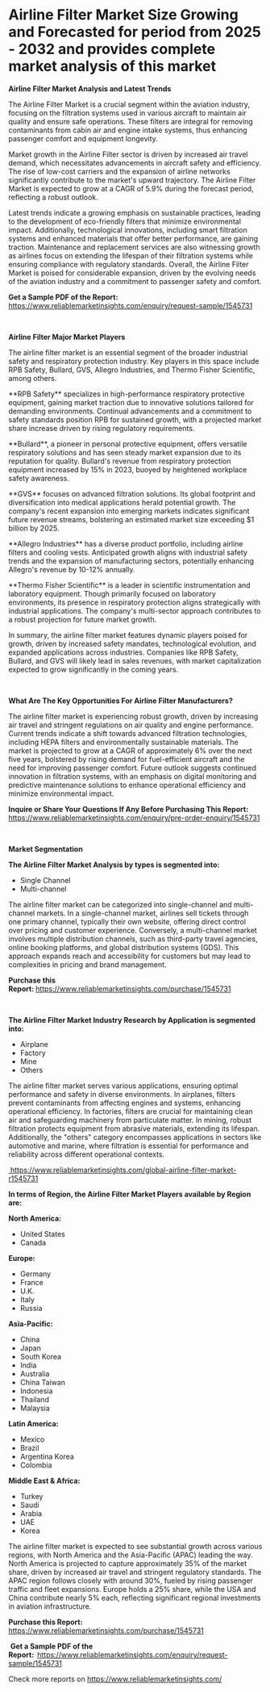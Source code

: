 <p><h1>Airline Filter Market Size Growing and Forecasted for period from 2025 - 2032 and provides complete market analysis of this market</h1></p><p><strong>Airline Filter Market Analysis and Latest Trends</strong></p>
<p><p>The Airline Filter Market is a crucial segment within the aviation industry, focusing on the filtration systems used in various aircraft to maintain air quality and ensure safe operations. These filters are integral for removing contaminants from cabin air and engine intake systems, thus enhancing passenger comfort and equipment longevity.</p><p>Market growth in the Airline Filter sector is driven by increased air travel demand, which necessitates advancements in aircraft safety and efficiency. The rise of low-cost carriers and the expansion of airline networks significantly contribute to the market's upward trajectory. The Airline Filter Market is expected to grow at a CAGR of 5.9% during the forecast period, reflecting a robust outlook.</p><p>Latest trends indicate a growing emphasis on sustainable practices, leading to the development of eco-friendly filters that minimize environmental impact. Additionally, technological innovations, including smart filtration systems and enhanced materials that offer better performance, are gaining traction. Maintenance and replacement services are also witnessing growth as airlines focus on extending the lifespan of their filtration systems while ensuring compliance with regulatory standards. Overall, the Airline Filter Market is poised for considerable expansion, driven by the evolving needs of the aviation industry and a commitment to passenger safety and comfort.</p></p>
<p><strong>Get a Sample PDF of the Report:&nbsp;</strong> <a href="https://www.reliablemarketinsights.com/enquiry/request-sample/1545731?utm_campaign=3193&utm_medium=2&utm_source=Github&utm_content=ia&utm_term=08042025&utm_id=airline-filter">https://www.reliablemarketinsights.com/enquiry/request-sample/1545731</a></p>
<p>&nbsp;</p>
<p><strong>Airline Filter Major Market Players</strong></p>
<p><p>The airline filter market is an essential segment of the broader industrial safety and respiratory protection industry. Key players in this space include RPB Safety, Bullard, GVS, Allegro Industries, and Thermo Fisher Scientific, among others.</p><p>**RPB Safety** specializes in high-performance respiratory protective equipment, gaining market traction due to innovative solutions tailored for demanding environments. Continual advancements and a commitment to safety standards position RPB for sustained growth, with a projected market share increase driven by rising regulatory requirements.</p><p>**Bullard**, a pioneer in personal protective equipment, offers versatile respiratory solutions and has seen steady market expansion due to its reputation for quality. Bullard's revenue from respiratory protection equipment increased by 15% in 2023, buoyed by heightened workplace safety awareness.</p><p>**GVS** focuses on advanced filtration solutions. Its global footprint and diversification into medical applications herald potential growth. The company's recent expansion into emerging markets indicates significant future revenue streams, bolstering an estimated market size exceeding $1 billion by 2025.</p><p>**Allegro Industries** has a diverse product portfolio, including airline filters and cooling vests. Anticipated growth aligns with industrial safety trends and the expansion of manufacturing sectors, potentially enhancing Allegro's revenue by 10-12% annually.</p><p>**Thermo Fisher Scientific** is a leader in scientific instrumentation and laboratory equipment. Though primarily focused on laboratory environments, its presence in respiratory protection aligns strategically with industrial applications. The company's multi-sector approach contributes to a robust projection for future market growth.</p><p>In summary, the airline filter market features dynamic players poised for growth, driven by increased safety mandates, technological evolution, and expanded applications across industries. Companies like RPB Safety, Bullard, and GVS will likely lead in sales revenues, with market capitalization expected to grow significantly in the coming years.</p></p>
<p>&nbsp;</p>
<p><strong>What Are The Key Opportunities For Airline Filter Manufacturers?</strong></p>
<p><p>The airline filter market is experiencing robust growth, driven by increasing air travel and stringent regulations on air quality and engine performance. Current trends indicate a shift towards advanced filtration technologies, including HEPA filters and environmentally sustainable materials. The market is projected to grow at a CAGR of approximately 6% over the next five years, bolstered by rising demand for fuel-efficient aircraft and the need for improving passenger comfort. Future outlook suggests continued innovation in filtration systems, with an emphasis on digital monitoring and predictive maintenance solutions to enhance operational efficiency and minimize environmental impact.</p></p>
<p><strong>Inquire or Share Your Questions If Any Before Purchasing This Report:</strong> <a href="https://www.reliablemarketinsights.com/enquiry/pre-order-enquiry/1545731?utm_campaign=3193&utm_medium=2&utm_source=Github&utm_content=ia&utm_term=08042025&utm_id=airline-filter">https://www.reliablemarketinsights.com/enquiry/pre-order-enquiry/1545731</a></p>
<p>&nbsp;</p>
<p><strong>Market Segmentation</strong></p>
<p><strong>The Airline Filter Market Analysis by types is segmented into:</strong></p>
<p><ul><li>Single Channel</li><li>Multi-channel</li></ul></p>
<p><p>The airline filter market can be categorized into single-channel and multi-channel markets. In a single-channel market, airlines sell tickets through one primary channel, typically their own website, offering direct control over pricing and customer experience. Conversely, a multi-channel market involves multiple distribution channels, such as third-party travel agencies, online booking platforms, and global distribution systems (GDS). This approach expands reach and accessibility for customers but may lead to complexities in pricing and brand management.</p></p>
<p><strong>Purchase this Report:&nbsp;</strong><a href="https://www.reliablemarketinsights.com/purchase/1545731?utm_campaign=3193&utm_medium=2&utm_source=Github&utm_content=ia&utm_term=08042025&utm_id=airline-filter">https://www.reliablemarketinsights.com/purchase/1545731</a></p>
<p>&nbsp;</p>
<p><strong>The Airline Filter Market Industry Research by Application is segmented into:</strong></p>
<p><ul><li>Airplane</li><li>Factory</li><li>Mine</li><li>Others</li></ul></p>
<p><p>The airline filter market serves various applications, ensuring optimal performance and safety in diverse environments. In airplanes, filters prevent contaminants from affecting engines and systems, enhancing operational efficiency. In factories, filters are crucial for maintaining clean air and safeguarding machinery from particulate matter. In mining, robust filtration protects equipment from abrasive materials, extending its lifespan. Additionally, the "others" category encompasses applications in sectors like automotive and marine, where filtration is essential for performance and reliability across different operational contexts.</p></p>
<p><a href="https://www.reliablemarketinsights.com/global-airline-filter-market-r1545731?utm_campaign=3193&utm_medium=2&utm_source=Github&utm_content=ia&utm_term=08042025&utm_id=airline-filter">&nbsp;https://www.reliablemarketinsights.com/global-airline-filter-market-r1545731</a></p>
<p><strong>In terms of Region, the Airline Filter Market Players available by Region are:</strong></p>
<p>
    <p> <strong> North America: </strong>
        <ul>
            <li>United States</li>
            <li>Canada</li>
        </ul>
        </p> 
    <p> <strong> Europe: </strong>
        <ul>
            <li>Germany</li>
            <li>France</li>
            <li>U.K.</li>
            <li>Italy</li>
            <li>Russia</li>
        </ul>
        </p> 
    <p> <strong> Asia-Pacific: </strong>
        <ul>
            <li>China</li>
            <li>Japan</li>
            <li>South Korea</li>
            <li>India</li>
            <li>Australia</li>
            <li>China Taiwan</li>
            <li>Indonesia</li>
            <li>Thailand</li>
            <li>Malaysia</li>
        </ul>
        </p> 
    <p> <strong> Latin America: </strong>
        <ul>
            <li>Mexico</li>
            <li>Brazil</li>
            <li>Argentina Korea</li>
            <li>Colombia</li>
        </ul>
        </p> 
    <p> <strong> Middle East & Africa: </strong>
        <ul>
            <li>Turkey</li>
            <li>Saudi</li>
            <li>Arabia</li>
            <li>UAE</li>
            <li>Korea</li>
        </ul>
    </p>
    </p>
<p><p>The airline filter market is expected to see substantial growth across various regions, with North America and the Asia-Pacific (APAC) leading the way. North America is projected to capture approximately 35% of the market share, driven by increased air travel and stringent regulatory standards. The APAC region follows closely with around 30%, fueled by rising passenger traffic and fleet expansions. Europe holds a 25% share, while the USA and China contribute nearly 5% each, reflecting significant regional investments in aviation infrastructure.</p></p>
<p><strong>Purchase this Report: </strong><a href="https://www.reliablemarketinsights.com/purchase/1545731?utm_campaign=3193&utm_medium=2&utm_source=Github&utm_content=ia&utm_term=08042025&utm_id=airline-filter">https://www.reliablemarketinsights.com/purchase/1545731</a></p>
<p>&nbsp;<strong>Get a Sample PDF of the Report:&nbsp;&nbsp;</strong><a href="https://www.reliablemarketinsights.com/enquiry/request-sample/1545731?utm_campaign=3193&utm_medium=2&utm_source=Github&utm_content=ia&utm_term=08042025&utm_id=airline-filter">https://www.reliablemarketinsights.com/enquiry/request-sample/1545731</a></p>
<p><strong></strong></p>
<p>Check more reports on <a href="https://www.reliablemarketinsights.com/?utm_campaign=3193&utm_medium=2&utm_source=Github&utm_content=ia&utm_term=08042025&utm_id=airline-filter">https://www.reliablemarketinsights.com/</a></p>